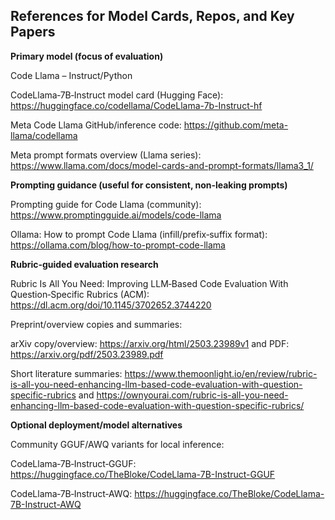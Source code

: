 ## References for Model Cards, Repos, and Key Papers

**Primary model (focus of evaluation)**

Code Llama – Instruct/Python 

CodeLlama‑7B‑Instruct model card (Hugging Face): https://huggingface.co/codellama/CodeLlama-7b-Instruct-hf

Meta Code Llama GitHub/inference code: https://github.com/meta-llama/codellama

Meta prompt formats overview (Llama series): https://www.llama.com/docs/model-cards-and-prompt-formats/llama3_1/

**Prompting guidance (useful for consistent, non‑leaking prompts)**

Prompting guide for Code Llama (community): https://www.promptingguide.ai/models/code-llama

Ollama: How to prompt Code Llama (infill/prefix‑suffix format): https://ollama.com/blog/how-to-prompt-code-llama

**Rubric‑guided evaluation research**

Rubric Is All You Need: Improving LLM‑Based Code Evaluation With Question‑Specific Rubrics (ACM): https://dl.acm.org/doi/10.1145/3702652.3744220

Preprint/overview copies and summaries:

arXiv copy/overview: https://arxiv.org/html/2503.23989v1 and PDF: https://arxiv.org/pdf/2503.23989.pdf

Short literature summaries: https://www.themoonlight.io/en/review/rubric-is-all-you-need-enhancing-llm-based-code-evaluation-with-question-specific-rubrics and https://ownyourai.com/rubric-is-all-you-need-enhancing-llm-based-code-evaluation-with-question-specific-rubrics/


**Optional deployment/model alternatives**

Community GGUF/AWQ variants for local inference:

CodeLlama‑7B‑Instruct‑GGUF: https://huggingface.co/TheBloke/CodeLlama-7B-Instruct-GGUF

CodeLlama‑7B‑Instruct‑AWQ: https://huggingface.co/TheBloke/CodeLlama-7B-Instruct-AWQ
